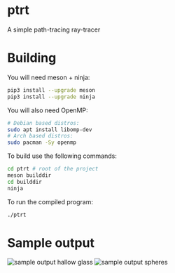 # ptrt
A simple path-tracing ray-tracer
# Building
You will need meson + ninja:
```bash
pip3 install --upgrade meson
pip3 install --upgrade ninja
```
You will also need OpenMP:
```bash
# Debian based distros:
sudo apt install libomp-dev
# Arch based distros:
sudo pacman -Sy openmp
```
To build use the following commands:
```bash
cd ptrt # root of the project
meson builddir
cd builddir
ninja
```
To run the compiled program:
```bash
./ptrt
```
# Sample output
![sample output hallow glass](https://github.com/er888kh/ptrt/blob/main/images/hallow_glass_4k.jpeg?raw=true)
![sample output spheres](https://github.com/er888kh/ptrt/blob/main/images/raytracing_week1_compressed.jpeg?raw=true)
